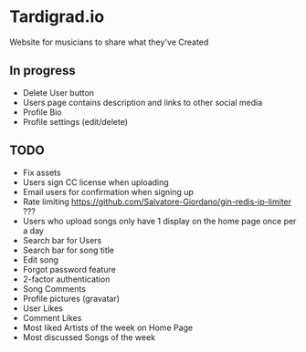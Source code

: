 # Tardigrad.io

Website for musicians to share what they've Created

## In progress
* Delete User button
* Users page contains description and links to other social media
* Profile Bio
* Profile settings (edit/delete)

## TODO
* Fix assets
* Users sign CC license when uploading
* Email users for confirmation when signing up
* Rate limiting https://github.com/Salvatore-Giordano/gin-redis-ip-limiter ???
* Users who upload songs only have 1 display on the home page once per a day
* Search bar for Users
* Search bar for song title
* Edit song
* Forgot password feature
* 2-factor authentication
* Song Comments
* Profile pictures (gravatar)
* User Likes
* Comment Likes
* Most liked Artists of the week on Home Page
* Most discussed Songs of the week
